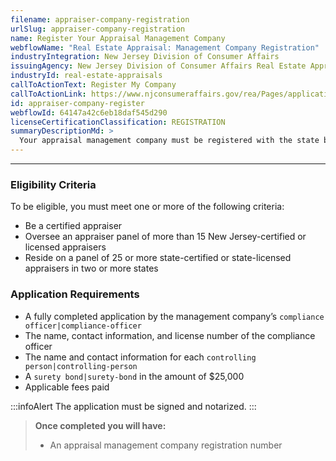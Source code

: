 ```yaml
---
filename: appraiser-company-registration
urlSlug: appraiser-company-registration
name: Register Your Appraisal Management Company
webflowName: "Real Estate Appraisal: Management Company Registration"
industryIntegration: New Jersey Division of Consumer Affairs
issuingAgency: New Jersey Division of Consumer Affairs Real Estate Appraiser Board
industryId: real-estate-appraisals
callToActionText: Register My Company
callToActionLink: https://www.njconsumeraffairs.gov/rea/Pages/applications.aspx
id: appraiser-company-register
webflowId: 64147a42c6eb18daf545d290
licenseCertificationClassification: REGISTRATION
summaryDescriptionMd: >
  Your appraisal management company must be registered with the state before offering professional services.
---
```


---

### Eligibility Criteria

To be eligible, you must meet one or more of the following criteria:

- Be a certified appraiser
- Oversee an appraiser panel of more than 15 New Jersey-certified or licensed appraisers
- Reside on a panel of 25 or more state-certified or state-licensed appraisers in two or more states

### Application Requirements

- A fully completed application by the management company’s `compliance officer|compliance-officer`
- The name, contact information, and license number of the compliance officer
- The name and contact information for each `controlling person|controlling-person`
- A `surety bond|surety-bond` in the amount of $25,000
- Applicable fees paid

:::infoAlert
The application must be signed and notarized.
:::

> **Once completed you will have:**
>
> - An appraisal management company registration number
